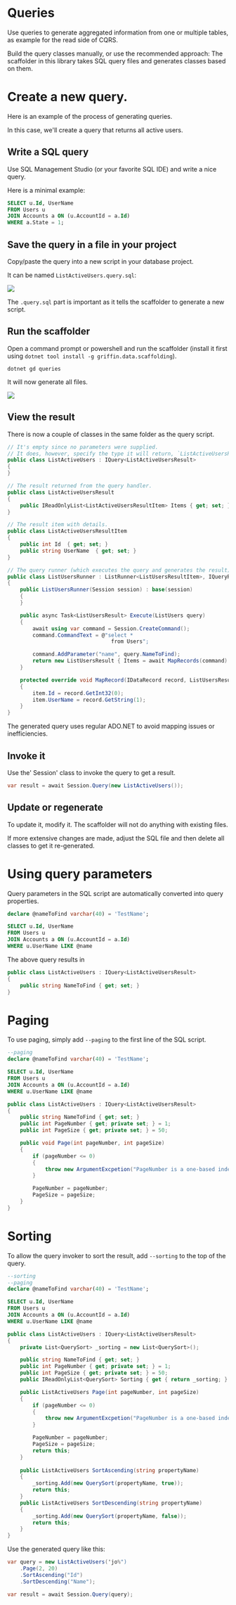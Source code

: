Queries
=======

Use queries to generate aggregated information from one or multiple tables, as example for the read side of CQRS.

Build the query classes manually, or use the recommended approach: The scaffolder in this library takes SQL query files and generates classes based on them.

# Create a new query.

Here is an example of the process of generating queries.

In this case, we'll create a query that returns all active users.

## Write a SQL query

Use SQL Management Studio (or your favorite SQL IDE) and write a nice query.

Here is a minimal example:

```sql
SELECT u.Id, UserName
FROM Users u
JOIN Accounts a ON (u.AccountId = a.Id)
WHERE a.State = 1;
```

## Save the query in a file in your project

Copy/paste the query into a new script in your database project.

It can be named `ListActiveUsers.query.sql`:

![](solution-explorer.png)

The `.query.sql` part is important as it tells the scaffolder to generate a new script.

## Run the scaffolder

Open a command prompt or powershell and run the scaffolder (install it first using `dotnet tool install -g griffin.data.scaffolding`).

```
dotnet gd queries
```

It will now generate all files.

![](solution-explorer.png)

## View the result

There is now a couple of classes in the same folder as the query script.

```csharp
// It's empty since no parameters were supplied. 
// It does, however, specify the type it will return, `ListActiveUsersResult`.
public class ListActiveUsers : IQuery<ListActiveUsersResult>
{
}

// The result returned from the query handler.
public class ListActiveUsersResult
{
    public IReadOnlyList<ListActiveUsersResultItem> Items { get; set; }
}

// The result item with details.
public class ListActiveUsersResultItem
{
    public int Id  { get; set; }
    public string UserName  { get; set; }
}

// The query runner (which executes the query and generates the result).
public class ListUsersRunner : ListRunner<ListUsersResultItem>, IQueryRunner<ListUsers, ListUsersResult>
{
    public ListUsersRunner(Session session) : base(session)
    {
    }

    public async Task<ListUsersResult> Execute(ListUsers query)
    {
        await using var command = Session.CreateCommand();
        command.CommandText = @"select *
                                 from Users";

        command.AddParameter("name", query.NameToFind);
        return new ListUsersResult { Items = await MapRecords(command) };
    }

    protected override void MapRecord(IDataRecord record, ListUsersResultItem item)
    {
        item.Id = record.GetInt32(0);
        item.UserName = record.GetString(1);
    }
}
```

The generated query uses regular ADO.NET to avoid mapping issues or inefficiencies. 

## Invoke it

Use the' Session' class to invoke the query to get a result.

```csharp
var result = await Session.Query(new ListActiveUsers());
```

## Update or regenerate

To update it, modify it. The scaffolder will not do anything with existing files. 

If more extensive changes are made, adjust the SQL file and then delete all classes to get it re-generated.


# Using query parameters

Query parameters in the SQL script are automatically converted into query properties.

```sql
declare @nameToFind varchar(40) = 'TestName';

SELECT u.Id, UserName
FROM Users u
JOIN Accounts a ON (u.AccountId = a.Id)
WHERE u.UserName LIKE @name
```

The above query results in

```csharp
public class ListActiveUsers : IQuery<ListActiveUsersResult>
{
    public string NameToFind { get; set; }
}
```

# Paging

To use paging, simply add `--paging` to the first line of the SQL script.

```sql
--paging
declare @nameToFind varchar(40) = 'TestName';

SELECT u.Id, UserName
FROM Users u
JOIN Accounts a ON (u.AccountId = a.Id)
WHERE u.UserName LIKE @name
```

```csharp
public class ListActiveUsers : IQuery<ListActiveUsersResult>
{
    public string NameToFind { get; set; }
    public int PageNumber { get; private set; } = 1;
    public int PageSize { get; private set; } = 50;

    public void Page(int pageNumber, int pageSize)
    {
        if (pageNumber <= 0) 
        {
            throw new ArgumentExcpetion("PageNumber is a one-based index");
        }

        PageNumber = pageNumber;
        PageSize = pageSize;
    }
}
```

# Sorting

To allow the query invoker to sort the result, add `--sorting` to the top of the query.

```sql
--sorting
--paging
declare @nameToFind varchar(40) = 'TestName';

SELECT u.Id, UserName
FROM Users u
JOIN Accounts a ON (u.AccountId = a.Id)
WHERE u.UserName LIKE @name
```

```csharp
public class ListActiveUsers : IQuery<ListActiveUsersResult>
{
    private List<QuerySort> _sorting = new List<QuerySort>();

    public string NameToFind { get; set; }
    public int PageNumber { get; private set; } = 1;
    public int PageSize { get; private set; } = 50;
    public IReadOnlyList<QuerySort> Sorting { get { return _sorting; } private set { _sorting = new List<QuerySort>(value); } }

    public ListActiveUsers Page(int pageNumber, int pageSize)
    {
        if (pageNumber <= 0) 
        {
            throw new ArgumentExcpetion("PageNumber is a one-based index");
        }

        PageNumber = pageNumber;
        PageSize = pageSize;
        return this;
    }
    
    public ListActiveUsers SortAscending(string propertyName)
    {
        _sorting.Add(new QuerySort(propertyName, true));
        return this;
    }
    public ListActiveUsers SortDescending(string propertyName)
    {
        _sorting.Add(new QuerySort(propertyName, false));
        return this;
    }
}
```

Use the generated query like this:

```csharp
var query = new ListActiveUsers('jo%")
    .Page(2, 20)
    .SortAscending("Id")
    .SortDescending("Name");

var result = await Session.Query(query);
```
